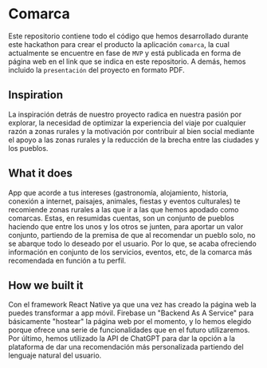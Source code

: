 # Comarca
Este repositorio contiene todo el código que hemos desarrollado durante este hackathon para crear el producto la aplicación `comarca`, la cual actualmente se encuentre en fase de `MVP` y está publicada en forma de página web en el link que se indica en este repositorio. A demás, hemos incluido la `presentación` del proyecto en formato PDF.

## Inspiration
La inspiración detrás de nuestro proyecto radica en nuestra pasión por explorar, la necesidad de optimizar la experiencia del viaje por cualquier razón a zonas rurales y la motivación por contribuir al bien social mediante el apoyo a las zonas rurales y la reducción de la brecha entre las ciudades y los pueblos.

## What it does
App que acorde a tus intereses (gastronomía, alojamiento, historia, conexión a internet, paisajes, animales, fiestas y eventos culturales) te recomiende zonas rurales a las que ir a las que hemos apodado como comarcas. Estas, en resumidas cuentas, son un conjunto de pueblos haciendo que entre los unos y los otros se junten,  para aportar un valor conjunto, partiendo de la premisa de que al recomendar un pueblo solo, no se abarque todo lo deseado por el usuario. Por lo que, se acaba ofreciendo información en conjunto de los servicios, eventos, etc, de la comarca más recomendada en función a tu perfil.

## How we built it
Con el framework React Native ya que una vez has creado la página web la puedes transformar a app móvil. Firebase un "Backend As A Service" para básicamente "hostear" la página web por el momento, y lo hemos elegido porque ofrece una serie de funcionalidades que en el futuro utilizaremos. Por último, hemos utilizado la API de ChatGPT para dar la opción a la plataforma de dar una recomendación más personalizada partiendo del lenguaje natural del usuario.
